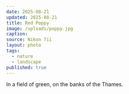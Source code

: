 ```yaml
---
date: 2025-08-21
updated: 2025-08-21
title: Red Poppy
image: /uploads/poppy.jpg
caption:
source: Nikon 7ii
layout: photo
tags:
  - nature
  - landscape
published: true
---
```

In a field of green, on the banks of the Thames.